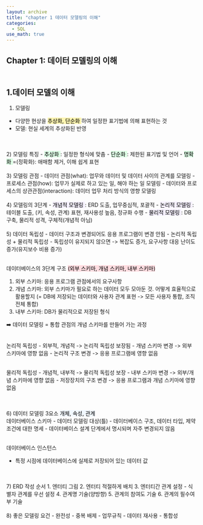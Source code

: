 ```yaml
---
layout: archive
title: "chapter 1 데이터 모델링의 이해"
categories:
  - SQL
use_math: true
---
```


## Chapter 1: 데이터 모델링의 이해  

<br>1.데이터 모델의 이해
----------------------
1) 모델링
- 다양한 현상을 <mark style='background-color: #fff5b1'> 추상화, 단순화 </mark>하여 일정한 표기법에 의해 표현하는 것
- 모델: 현실 세계의 추상화된 반영

<br>
<br>
2) 모델링 특징
- <mark style='background-color: #dcffe4'> 추상화 </mark>: 일정한 형식에 맞춤
- <mark style='background-color: #dcffe4'> 단순화 </mark>: 제한된 표기법 및 언어
- <mark style='background-color: #dcffe4'> 명확화 </mark>=(정확화): 애매함 제거, 이해 쉽게 표현

<br>
<br>
3) 모델링 관점
- 데이터 관점(what): 업무와 데이터 및 데이터 사이의 관계를 모델링
- 프로세스 관점(how): 업무가 실제로 하고 있는 일, 해야 하는 일 모델링
- 데이터와 프로세스의 상관관점(interaction): 데이터 업무 처리 방식의 영향 모델링

<br>
<br>
4) 모델링의 3단계
- <mark style='background-color: #f5f0ff'> 개념적 모델링 </mark>: ERD 도출, 업무중심적, 포괄적
- <mark style='background-color: #f5f0ff'> 논리적 모델링 </mark>: 테이블 도출, (키, 속성, 관계) 표현, 재사용성 높음, 정규화 수행
- <mark style='background-color: #f5f0ff'> 물리적 모델링 </mark>: DB 구축, 물리적 성격, 구체적(개념적 아님)

<br>
<br>
5) 데이터 독립성
- 데이터 구조과 변경되어도 응용 프로그램이 변경 안됨
- 논리적 독립성 + 물리적 독립성
- 독립성이 유지되지 않으면 -> 복잡도 증가, 요구사항 대응 난이도 증가(유지보수 비용 증가)  
  
  <br>데이터베이스의 3단계 구조 <mark style='background-color: #ffdce0'>(외부 스키마, 개념 스키마, 내부 스키마)</mark>
  1. 외부 스키마: 응용 프로그램 관점에서의 요구사항
  2. 개념 스키마: 외부 스키마가 필요로 하는 데이터 모두 모아둔 것. 어떻게 효율적으로 활용할지 (= DB에 저장되는 데이터와 사용자 관계 표현 -> 모든 사용자 통합, 조직 전체 통합)
  3. 내부 스키마: DB가 물리적으로 저장된 형식

   :arrow_right: 데이터 모델링 = 통합 관점의 개념 스키마를 만들어 가는 과정

   <br>논리적 독립성
    - 외부적, 개념적 -> 논리적 독립성 보장됨
    - 개념 스키마 변경 -> 외부 스키마에 영향 없음
    - 논리적 구조 변경 -> 응용 프로그램에 영향 없음

   <br>물리적 독립성
    - 개념적, 내부적 -> 물리적 독립성 보장
    - 내부 스키마 변경 -> 외부/개념 스키마에 영향 없음
    - 저장장치의 구조 변경 -> 응용 프로그램과 개념 스키마에 영향 없음

<br>
<br>
6) 데이터 모델링 3요소  
<mark style='background-color: #f1f8ff'>개체, 속성, 관계</mark>  
  <br>데이터베이스 스키마
   - 데이터 모델링 대상(틀)
   - 데이터베이스 구조, 데이터 타입, 제약조건에 대한 명세
   - 데이터베이스 설계 단계에서 명시되며 자주 변경되지 않음  

  <br>데이터베이스 인스턴스
   - 특정 시점에 데이터베이스에 실제로 저장되어 있는 데이터 값

<br>
<br>
7) ERD 작성 순서
  1. 엔터티 그림
  2. 엔터티 적절하게 배치
  3. 엔터티간 관계 설정
    - 식별자 관계를 우선 설정
  4. 관계명 기술(양방향)
  5. 관계의 참여도 기술
  6. 관계의 필수여부 기술

<br>
<br>
8) 좋은 모델링 요건
- 완전성
- 중복 배제
- 업무규칙
- 데이터 재사용
- 통합성

